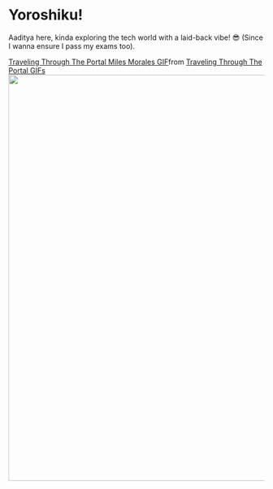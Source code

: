 <h1> Yoroshiku! </h1>

Aaditya here, kinda exploring the tech world with a laid-back vibe! 😎 (Since I wanna ensure I pass my exams too).


<div class="tenor-gif-embed" data-postid="24978435" data-share-method="host" data-aspect-ratio="1.77778" data-width="100%"><a href="https://tenor.com/view/traveling-through-the-portal-miles-morales-spider-man-spider-man-across-the-spider-verse-getting-through-the-portal-gif-24978435">Traveling Through The Portal Miles Morales GIF</a>from <a href="https://tenor.com/search/traveling+through+the+portal-gifs">Traveling Through The Portal GIFs</a></div> <script type="text/javascript" async src="https://tenor.com/embed.js"></script>
<img src="https://user-images.githubusercontent.com/74038190/225813708-98b745f2-7d22-48cf-9150-083f1b00d6c9.gif" width="800">
<br><br>



